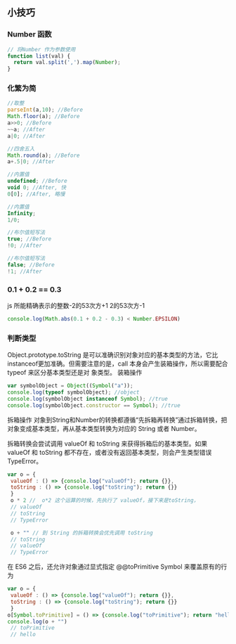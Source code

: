 ## 小技巧
### Number 函数
```javascript
// 将Number 作为参数使用
function list(val) {
  return val.split(',').map(Number);
}
```
### 化繁为简
```javascript
//取整
parseInt(a,10); //Before
Math.floor(a); //Before
a>>0; //Before
~~a; //After
a|0; //After

//四舍五入
Math.round(a); //Before
a+.5|0; //After

//内置值
undefined; //Before
void 0; //After, 快
0[0]; //After, 略慢

//内置值
Infinity;
1/0;

//布尔值短写法
true; //Before
!0; //After

//布尔值短写法
false; //Before
!1; //After
```
### 0.1 + 0.2 == 0.3
js 所能精确表示的整数-2的53次方+1 2的53次方-1
```javascript
console.log(Math.abs(0.1 + 0.2 - 0.3) < Number.EPSILON)
```

### 判断类型
Object.prototype.toString 是可以准确识别对象对应的基本类型的方法，它比 instanceof更加准确。但需要注意的是，call 本身会产生装箱操作，所以需要配合 typeof 来区分基本类型还是对
象类型。
装箱操作
```javascript
var symbolObject = Object((Symbol("a"));
console.log(typeof symbolObject); //object
console.log(symbolObject instanceof Symbol); //true
console.log(symbolObject.constructor == Symbol); //true

```
拆箱操作
对象到String和Number的转换都遵循“先拆箱再转换”通过拆箱转换，把对象变成基本类型，再从基本类型转换为对应的 String 或者 Number。

拆箱转换会尝试调用 valueOf 和 toString 来获得拆箱后的基本类型。如果 valueOf 和
toString 都不存在，或者没有返回基本类型，则会产生类型错误 TypeError。
```javascript
var o = {
 valueOf : () => {console.log("valueOf"); return {}},
 toString : () => {console.log("toString"); return {}}
 }
 o * 2 //  o*2 这个运算的时候，先执行了 valueOf，接下来是toString，
 // valueOf
 // toString
 // TypeError

 o + "" // 到 String 的拆箱转换会优先调用 toString
 // toString
 // valueOf
 // TypeError

```
在 ES6 之后，还允许对象通过显式指定 @@toPrimitive Symbol 来覆盖原有的行为

```javascript
var o = {
 valueOf : () => {console.log("valueOf"); return {}},
 toString : () => {console.log("toString"); return {}}
 }
o[Symbol.toPrimitive] = () => {console.log("toPrimitive"); return "hello"}
console.log(o + "")
 // toPrimitive
 // hello
```